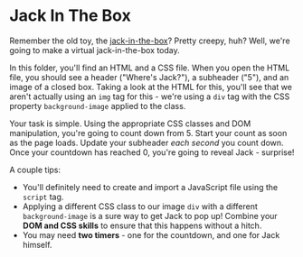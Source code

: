 # Jack In The Box

Remember the old toy, the [jack-in-the-box](https://en.wikipedia.org/wiki/Jack-in-the-box)? Pretty creepy, huh? Well, we're going to make a virtual jack-in-the-box today.

In this folder, you'll find an HTML and a CSS file. When you open the HTML file, you should see a header ("Where's Jack?"), a subheader ("5"), and an image of a closed box. Taking a look at the HTML for this, you'll see that we aren't actually using an `img` tag for this - we're using a `div` tag with the CSS property `background-image` applied to the class.

Your task is simple. Using the appropriate CSS classes and DOM manipulation, you're going to count down from 5. Start your count as soon as the page loads. Update your subheader _each second_ you count down. Once your countdown has reached 0, you're going to reveal Jack - surprise!

A couple tips:

- You'll definitely need to create and import a JavaScript file using the `script` tag.
- Applying a different CSS class to our image `div` with a different `background-image` is a sure way to get Jack to pop up! Combine your **DOM and CSS skills** to ensure that this happens without a hitch.
- You may need **two timers** - one for the countdown, and one for Jack himself.
